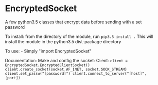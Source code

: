 # EncryptedSocket
A few python3.5 classes that encrypt data before sending with a set password

To install:
    from the directory of the module, run
    `pip3.5 install .`
    This will install the module in the python3.5
        dist-package directory

To use:
	- Simply "import EncryptedSocket"

Documentation:
    Make and config the socket:
    Client:
        `
        client = EncryptedSocket.EncryptedClientSocket()
        client.create_socket(socket.AF_INET, socket.SOCK_STREAM)
        client.set_passw("[password]")
        client.connect_to_server("[host]", [port])
        `